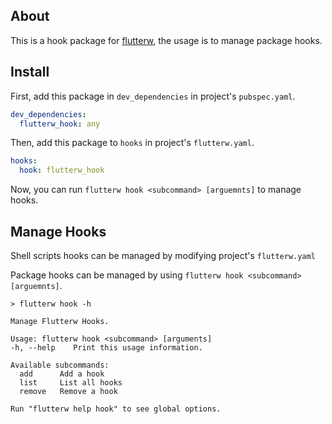 ## About

This is a hook package for [flutterw](../flutterw), the usage is to manage package hooks.

## Install

First, add this package in `dev_dependencies` in project's `pubspec.yaml`.
```yaml
dev_dependencies:
  flutterw_hook: any
```
Then, add this package to `hooks` in project's `flutterw.yaml`.
```yaml
hooks:
  hook: flutterw_hook
```
Now, you can run `flutterw hook <subcommand> [arguemnts]` to manage hooks.

## Manage Hooks

Shell scripts hooks can be managed by modifying project's `flutterw.yaml`

Package hooks can be managed by using `flutterw hook <subcommand> [arguemnts]`.

```
> flutterw hook -h

Manage Flutterw Hooks.

Usage: flutterw hook <subcommand> [arguments]
-h, --help    Print this usage information.

Available subcommands:
  add      Add a hook
  list     List all hooks
  remove   Remove a hook

Run "flutterw help hook" to see global options.
```
